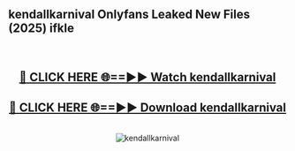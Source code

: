 <h2>kendallkarnival Onlyfans Leaked New Files (2025) ifkle</h2>
<br>
<div align="center">
<h2><a href="https://mediafiles.top/kendallkarnival&ref=git" rel="nofollow">🔴 CLICK HERE 🌐==►► Watch kendallkarnival</a></h2>
<h2><a href="https://mediafiles.top/kendallkarnival&ref=git" rel="nofollow">🔴 CLICK HERE 🌐==►► Download kendallkarnival</a></h2>
<br>
<a href="https://mediafiles.top/kendallkarnival&ref=git" rel="nofollow" data-target="animated-image.originalLink"><img src="https://i.ibb.co.com/xMMVF88/686577567.gif" alt="kendallkarnival" style="max-width: 100%; display: inline-block;" data-target="animated-image.originalImage"></a>
</div>
<br>
<br>